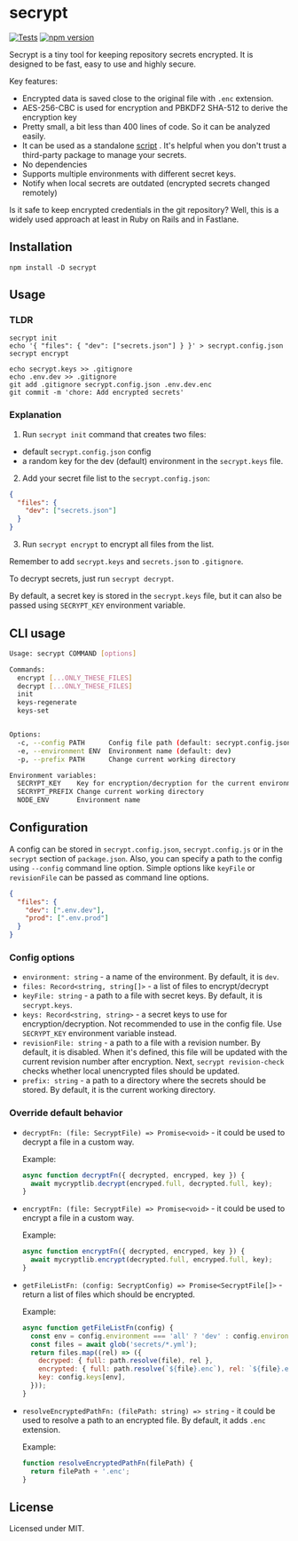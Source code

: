 # secrypt
[![Tests](https://github.com/megahertz/secrypt/workflows/Tests/badge.svg)](https://github.com/megahertz/secrypt/actions?query=workflow%3ATests)
[![npm version](https://img.shields.io/npm/v/secrypt?color=brightgreen)](https://www.npmjs.com/package/secrypt)

Secrypt is a tiny tool for keeping repository secrets encrypted. 
It is designed to be fast, easy to use and highly secure.

Key features:

- Encrypted data is saved close to the original file with `.enc` extension.
- AES-256-CBC is used for encryption and PBKDF2 SHA-512 to derive the encryption 
  key
- Pretty small, a bit less than 400 lines of code. So it can be analyzed easily.
- It can be used as a standalone 
  [script](https://raw.githubusercontent.com/megahertz/secrypt/master/src/index.js)
  . It's helpful when you don't trust a third-party package to manage your
  secrets.
- No dependencies
- Supports multiple environments with different secret keys.
- Notify when local secrets are outdated (encrypted secrets changed remotely)

Is it safe to keep encrypted credentials in the git repository? Well, this is a
widely used approach at least in Ruby on Rails and in Fastlane.

## Installation

`npm install -D secrypt`

## Usage

### TLDR

```
secrypt init
echo '{ "files": { "dev": ["secrets.json"] } }' > secrypt.config.json
secrypt encrypt

echo secrypt.keys >> .gitignore
echo .env.dev >> .gitignore
git add .gitignore secrypt.config.json .env.dev.enc
git commit -m 'chore: Add encrypted secrets'
```

### Explanation

1. Run `secrypt init` command that creates two files:
- default `secrypt.config.json` config
- a random key for the dev (default) environment in the `secrypt.keys` file.

2. Add your secret file list to the `secrypt.config.json`:

```json
{
  "files": {
    "dev": ["secrets.json"]
  }
}
```

3. Run `secrypt encrypt` to encrypt all files from the list.

Remember to add `secrypt.keys` and `secrets.json` to `.gitignore`.

To decrypt secrets, just run `secrypt decrypt`.

By default, a secret key is stored in the `secrypt.keys` file, but it can also
be passed using `SECRYPT_KEY` environment variable.

## CLI usage

```sh
Usage: secrypt COMMAND [options]

Commands:
  encrypt [...ONLY_THESE_FILES]
  decrypt [...ONLY_THESE_FILES]
  init
  keys-regenerate
  keys-set


Options:
  -c, --config PATH      Config file path (default: secrypt.config.json)
  -e, --environment ENV  Environment name (default: dev)
  -p, --prefix PATH      Change current working directory

Environment variables:
  SECRYPT_KEY    Key for encryption/decryption for the current environment
  SECRYPT_PREFIX Change current working directory
  NODE_ENV       Environment name
```

## Configuration

A config can be stored in `secrypt.config.json`, `secrypt.config.js` or in the
`secrypt` section of `package.json`. Also, you can specify a path to the config
using `--config` command line option. Simple options like `keyFile` or 
`revisionFile` can be passed as command line options.

```json
{
  "files": {
    "dev": [".env.dev"],
    "prod": [".env.prod"]
  }
}
```

### Config options

- `environment: string` - a name of the environment. By default, it is `dev`.
- `files: Record<string, string[]>` - a list of files to encrypt/decrypt
- `keyFile: string` - a path to a file with secret keys. By default, it is
  `secrypt.keys`.
- `keys: Record<string, string>` - a secret keys to use for 
  encryption/decryption. Not recommended to use in the config file.
  Use `SECRYPT_KEY` environment variable instead.
- `revisionFile: string` - a path to a file with a revision number. By default,
  it is disabled. When it's defined, this file will be updated with the current
  revision number after encryption. Next, `secrypt revision-check` checks
  whether local unencrypted files should be updated.
- `prefix: string` - a path to a directory where the secrets should be stored.
  By default, it is the current working directory.

### Override default behavior
- `decryptFn: (file: SecryptFile) => Promise<void>` - it could be used to
  decrypt a file in a custom way.

  Example:
  ```js
  async function decryptFn({ decrypted, encryped, key }) {
    await mycryptlib.decrypt(encryped.full, decrypted.full, key);
  }
  ```
- `encryptFn: (file: SecryptFile) => Promise<void>` - it could be used to
  encrypt a file in a custom way.

  Example:
  ```js
  async function encryptFn({ decrypted, encryped, key }) {
    await mycryptlib.encrypt(decrypted.full, encryped.full, key);
  }
  ```

- `getFileListFn: (config: SecryptConfig) => Promise<SecryptFile[]>` - return a
  list of files which should be encrypted.

  Example:
  ```js
  async function getFileListFn(config) {
    const env = config.environment === 'all' ? 'dev' : config.environment;
    const files = await glob('secrets/*.yml');
    return files.map((rel) => ({
      decryped: { full: path.resolve(file), rel },
      encrypted: { full: path.resolve(`${file}.enc`), rel: `${file}.enc` },
      key: config.keys[env],
    }));
  }
  ```

- `resolveEncryptedPathFn: (filePath: string) => string` - it could be used to
  resolve a path to an encrypted file. By default, it adds `.enc` extension.

  Example:
  ```js
  function resolveEncryptedPathFn(filePath) {
    return filePath + '.enc';
  }
  ```

## License

Licensed under MIT.
